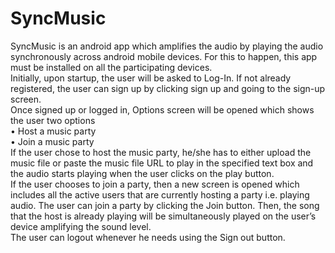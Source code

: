 # SyncMusic

SyncMusic is an android app which amplifies the audio by playing the audio synchronously across android mobile devices. For this to happen, this app must be installed on all the participating devices.<br />
Initially, upon startup, the user will be asked to Log-In. If not already registered, the user can sign up by clicking sign up and going to the sign-up screen.<br />
Once signed up or logged in, Options screen will be opened which shows the user two options<br />
• Host a music party <br />
• Join a music party<br />
If the user chose to host the music party, he/she has to either upload the music file or paste the music file URL to play in the specified text box and the audio starts playing when the user clicks on the play button.<br />
If the user chooses to join a party, then a new screen is opened which includes all the active users that are currently hosting a party i.e. playing audio. The user can join a party by clicking the Join button. Then, the song that the host is already playing will be simultaneously played on the user’s device amplifying the sound level.<br />
The user can logout whenever he needs using the Sign out button.

